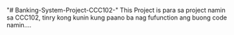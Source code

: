 "# Banking-System-Project-CCC102-" 
This Project is para sa project namin sa CCC102, tinry kong kunin kung paano ba nag fufunction ang buong code namin.... 
